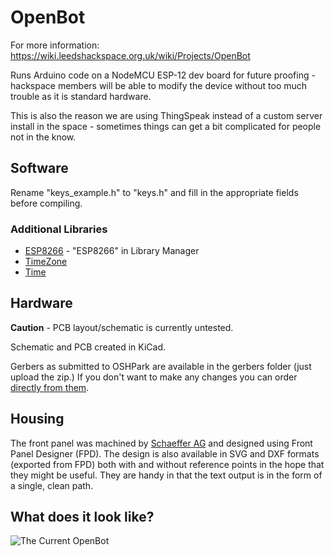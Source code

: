 # OpenBot

For more information: 
https://wiki.leedshackspace.org.uk/wiki/Projects/OpenBot

Runs Arduino code on a NodeMCU ESP-12 dev board for future proofing - 
hackspace members will be able to modify the device without too much 
trouble as it is standard hardware. 

This is also the reason we are using ThingSpeak instead of a custom 
server install in the space - sometimes things can get a bit 
complicated for people not in the know.

## Software

Rename "keys_example.h" to "keys.h" and fill in the appropriate fields 
before compiling.

### Additional Libraries

* [ESP8266](https://github.com/esp8266/Arduino) - "ESP8266" in Library 
Manager
* [TimeZone](https://github.com/JChristensen/Timezone)
* [Time](https://github.com/PaulStoffregen/Time)

## Hardware

**Caution** - PCB layout/schematic is currently untested.

Schematic and PCB created in KiCad.

Gerbers as submitted to OSHPark are available in the gerbers folder 
(just upload the zip.) 
If you don't want to make any changes you can order 
[directly from them](https://oshpark.com/shared_projects/XAhVpFpk).

## Housing

The front panel was machined by 
[Schaeffer AG](http://www.schaeffer-ag.de/) and designed using Front 
Panel Designer (FPD). The design is also available in SVG and DXF 
formats (exported from FPD) both with and without reference points in 
the hope that they might be useful. They are handy in that the text 
output is in the form of a single, clean path.

## What does it look like?

![The Current OpenBot](https://adnbr.co.uk/images/openbot/openbot-teenager.jpg)
